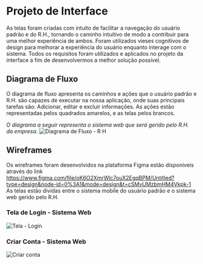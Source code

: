 
# Projeto de Interface

As telas foram criadas com intuito de facilitar a navegação do usuário padrão e do R.H., tornando o caminho intuitivo de modo a contribuir para uma melhor experiência de ambos. Foram utilizados vieses cognitivos de design para melhorar a experiência do usuário enquanto interage com o sistema. Todos os requisitos foram utilizados e aplicados no projeto da interface a fim de desenvolvermos a melhor solução possível.

## Diagrama de Fluxo

O diagrama de fluxo apresenta os caminhos e ações que o usuário padrão e R.H. são capazes de executar na nossa aplicação, onde suas principais tarefas são: Adicionar, editar e excluir informações. As ações estão representadas pelos quadrados amarelos, e as telas pelos brancos.

*O diagrama a seguir representa o sistema web que será gerido pelo R.H. da empresa.*
![Diagrama de Fluxo - R H](https://github.com/ICEI-PUC-Minas-PMV-ADS/pmv-ads-2023-2-e4-proj-infra-t3-grupo-1-projeto-ponto/assets/103212087/eb77772f-36a0-4f37-9729-18278ea805d3)


## Wireframes

Os wireframes foram desenvolvidos na plataforma Figma estão disponíveis através do link
https://www.figma.com/file/oK6O2XmrWlc7ouX2EgqBPM/Untitled?type=design&node-id=0%3A1&mode=design&t=cSMvUMzbmHM4Vkpk-1
As telas estão dividas entre o sistema mobile do usuário padrão e o sistema web gerido pelo R.H.

### Tela de Login - Sistema Web
![Tela - Login](https://github.com/ICEI-PUC-Minas-PMV-ADS/pmv-ads-2023-2-e4-proj-infra-t3-grupo-1-projeto-ponto/assets/103212087/a29e77bf-42af-41d9-b642-2454405318a0)

### Criar Conta - Sistema Web
![Criar conta](https://github.com/ICEI-PUC-Minas-PMV-ADS/pmv-ads-2023-2-e4-proj-infra-t3-grupo-1-projeto-ponto/assets/103212087/eee0d8bf-5e2c-483c-ba78-b96e6b6d2a5b)

